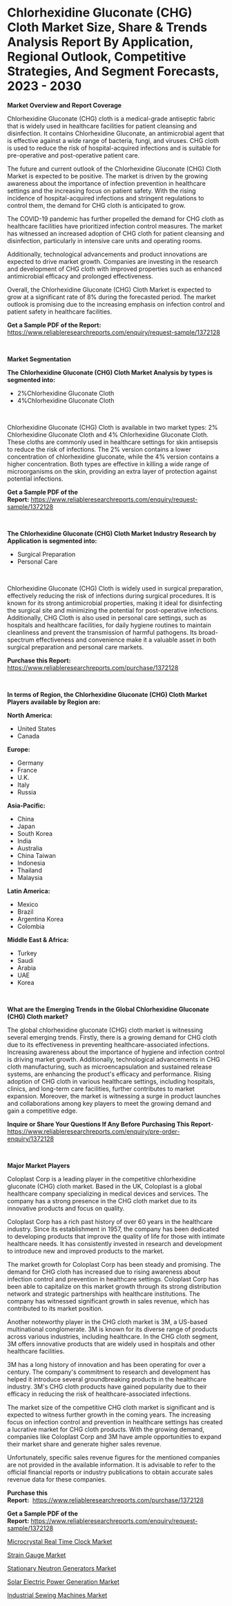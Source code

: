 <p><h1>Chlorhexidine Gluconate (CHG) Cloth Market Size, Share & Trends Analysis Report By Application, Regional Outlook, Competitive Strategies, And Segment Forecasts, 2023 - 2030</h1></p><p><strong>Market Overview and Report Coverage</strong></p>
<p><p>Chlorhexidine Gluconate (CHG) cloth is a medical-grade antiseptic fabric that is widely used in healthcare facilities for patient cleansing and disinfection. It contains Chlorhexidine Gluconate, an antimicrobial agent that is effective against a wide range of bacteria, fungi, and viruses. CHG cloth is used to reduce the risk of hospital-acquired infections and is suitable for pre-operative and post-operative patient care.</p><p>The future and current outlook of the Chlorhexidine Gluconate (CHG) Cloth Market is expected to be positive. The market is driven by the growing awareness about the importance of infection prevention in healthcare settings and the increasing focus on patient safety. With the rising incidence of hospital-acquired infections and stringent regulations to control them, the demand for CHG cloth is anticipated to grow.</p><p>The COVID-19 pandemic has further propelled the demand for CHG cloth as healthcare facilities have prioritized infection control measures. The market has witnessed an increased adoption of CHG cloth for patient cleansing and disinfection, particularly in intensive care units and operating rooms.</p><p>Additionally, technological advancements and product innovations are expected to drive market growth. Companies are investing in the research and development of CHG cloth with improved properties such as enhanced antimicrobial efficacy and prolonged effectiveness.</p><p>Overall, the Chlorhexidine Gluconate (CHG) Cloth Market is expected to grow at a significant rate of 8% during the forecasted period. The market outlook is promising due to the increasing emphasis on infection control and patient safety in healthcare facilities.</p></p>
<p><strong>Get a Sample PDF of the Report:</strong> <a href="https://www.reliableresearchreports.com/enquiry/request-sample/1372128">https://www.reliableresearchreports.com/enquiry/request-sample/1372128</a></p>
<p>&nbsp;</p>
<p><strong>Market Segmentation</strong></p>
<p><strong>The Chlorhexidine Gluconate (CHG) Cloth Market Analysis by types is segmented into:</strong></p>
<p><ul><li>2%Chlorhexidine Gluconate Cloth</li><li>4%Chlorhexidine Gluconate Cloth</li></ul></p>
<p>&nbsp;</p>
<p><p>Chlorhexidine Gluconate (CHG) Cloth is available in two market types: 2% Chlorhexidine Gluconate Cloth and 4% Chlorhexidine Gluconate Cloth. These cloths are commonly used in healthcare settings for skin antisepsis to reduce the risk of infections. The 2% version contains a lower concentration of chlorhexidine gluconate, while the 4% version contains a higher concentration. Both types are effective in killing a wide range of microorganisms on the skin, providing an extra layer of protection against potential infections.</p></p>
<p><strong>Get a Sample PDF of the Report:</strong>&nbsp;<a href="https://www.reliableresearchreports.com/enquiry/request-sample/1372128">https://www.reliableresearchreports.com/enquiry/request-sample/1372128</a></p>
<p>&nbsp;</p>
<p><strong>The Chlorhexidine Gluconate (CHG) Cloth Market Industry Research by Application is segmented into:</strong></p>
<p><ul><li>Surgical Preparation</li><li>Personal Care</li></ul></p>
<p>&nbsp;</p>
<p><p>Chlorhexidine Gluconate (CHG) Cloth is widely used in surgical preparation, effectively reducing the risk of infections during surgical procedures. It is known for its strong antimicrobial properties, making it ideal for disinfecting the surgical site and minimizing the potential for post-operative infections. Additionally, CHG Cloth is also used in personal care settings, such as hospitals and healthcare facilities, for daily hygiene routines to maintain cleanliness and prevent the transmission of harmful pathogens. Its broad-spectrum effectiveness and convenience make it a valuable asset in both surgical preparation and personal care markets.</p></p>
<p><strong>Purchase this Report:</strong>&nbsp; <a href="https://www.reliableresearchreports.com/purchase/1372128">https://www.reliableresearchreports.com/purchase/1372128</a></p>
<p>&nbsp;</p>
<p><strong>In terms of Region, the Chlorhexidine Gluconate (CHG) Cloth Market Players available by Region are:</strong></p>
<p>
    <p> <strong> North America: </strong>
        <ul>
            <li>United States</li>
            <li>Canada</li>
        </ul>
        </p> 
    <p> <strong> Europe: </strong>
        <ul>
            <li>Germany</li>
            <li>France</li>
            <li>U.K.</li>
            <li>Italy</li>
            <li>Russia</li>
        </ul>
        </p> 
    <p> <strong> Asia-Pacific: </strong>
        <ul>
            <li>China</li>
            <li>Japan</li>
            <li>South Korea</li>
            <li>India</li>
            <li>Australia</li>
            <li>China Taiwan</li>
            <li>Indonesia</li>
            <li>Thailand</li>
            <li>Malaysia</li>
        </ul>
        </p> 
    <p> <strong> Latin America: </strong>
        <ul>
            <li>Mexico</li>
            <li>Brazil</li>
            <li>Argentina Korea</li>
            <li>Colombia</li>
        </ul>
        </p> 
    <p> <strong> Middle East & Africa: </strong>
        <ul>
            <li>Turkey</li>
            <li>Saudi</li>
            <li>Arabia</li>
            <li>UAE</li>
            <li>Korea</li>
        </ul>
    </p>
    </p>
<p>&nbsp;</p>
<p><strong>What are the Emerging Trends in the Global Chlorhexidine Gluconate (CHG) Cloth market?</strong></p>
<p><p>The global chlorhexidine gluconate (CHG) cloth market is witnessing several emerging trends. Firstly, there is a growing demand for CHG cloth due to its effectiveness in preventing healthcare-associated infections. Increasing awareness about the importance of hygiene and infection control is driving market growth. Additionally, technological advancements in CHG cloth manufacturing, such as microencapsulation and sustained release systems, are enhancing the product's efficacy and performance. Rising adoption of CHG cloth in various healthcare settings, including hospitals, clinics, and long-term care facilities, further contributes to market expansion. Moreover, the market is witnessing a surge in product launches and collaborations among key players to meet the growing demand and gain a competitive edge.</p></p>
<p><strong>Inquire or Share Your Questions If Any Before Purchasing This Report</strong>- <a href="https://www.reliableresearchreports.com/enquiry/pre-order-enquiry/1372128">https://www.reliableresearchreports.com/enquiry/pre-order-enquiry/1372128</a></p>
<p>&nbsp;</p>
<p><strong>Major Market Players</strong></p>
<p><p>Coloplast Corp is a leading player in the competitive chlorhexidine gluconate (CHG) cloth market. Based in the UK, Coloplast is a global healthcare company specializing in medical devices and services. The company has a strong presence in the CHG cloth market due to its innovative products and focus on quality.</p><p>Coloplast Corp has a rich past history of over 60 years in the healthcare industry. Since its establishment in 1957, the company has been dedicated to developing products that improve the quality of life for those with intimate healthcare needs. It has consistently invested in research and development to introduce new and improved products to the market.</p><p>The market growth for Coloplast Corp has been steady and promising. The demand for CHG cloth has increased due to rising awareness about infection control and prevention in healthcare settings. Coloplast Corp has been able to capitalize on this market growth through its strong distribution network and strategic partnerships with healthcare institutions. The company has witnessed significant growth in sales revenue, which has contributed to its market position.</p><p>Another noteworthy player in the CHG cloth market is 3M, a US-based multinational conglomerate. 3M is known for its diverse range of products across various industries, including healthcare. In the CHG cloth segment, 3M offers innovative products that are widely used in hospitals and other healthcare facilities.</p><p>3M has a long history of innovation and has been operating for over a century. The company's commitment to research and development has helped it introduce several groundbreaking products in the healthcare industry. 3M's CHG cloth products have gained popularity due to their efficacy in reducing the risk of healthcare-associated infections.</p><p>The market size of the competitive CHG cloth market is significant and is expected to witness further growth in the coming years. The increasing focus on infection control and prevention in healthcare settings has created a lucrative market for CHG cloth products. With the growing demand, companies like Coloplast Corp and 3M have ample opportunities to expand their market share and generate higher sales revenue.</p><p>Unfortunately, specific sales revenue figures for the mentioned companies are not provided in the available information. It is advisable to refer to the official financial reports or industry publications to obtain accurate sales revenue data for these companies.</p></p>
<p><strong>Purchase this Report:</strong>&nbsp;&nbsp;<a href="https://www.reliableresearchreports.com/purchase/1372128">https://www.reliableresearchreports.com/purchase/1372128</a></p>
<p></p>
<p><strong>Get a Sample PDF of the Report:</strong>&nbsp;<a href="https://www.reliableresearchreports.com/enquiry/request-sample/1372128">https://www.reliableresearchreports.com/enquiry/request-sample/1372128</a></p>
<p><p><a href="https://github.com/JameTravis/Market-Research-Report-List-1/blob/main/microcrystal-real-time-clock-market.md">Microcrystal Real Time Clock Market</a></p><p><a href="https://www.linkedin.com/pulse/strain-gauge-market-challenges-opportunities-growth-drivers-zdqaf/">Strain Gauge Market</a></p><p><a href="https://github.com/RichRobinson5/Market-Research-Report-List-1/blob/main/stationary-neutron-generators-market.md">Stationary Neutron Generators Market</a></p><p><a href="https://medium.com/@marcellakin2023/solar-electric-power-generation-market-size-cagr-trends-2024-2030-cf60ce799436">Solar Electric Power Generation Market</a></p><p><a href="https://www.linkedin.com/pulse/industrial-sewing-machines-market-size-2023-2030-global-analysis-kxuzf/">Industrial Sewing Machines Market</a></p></p>